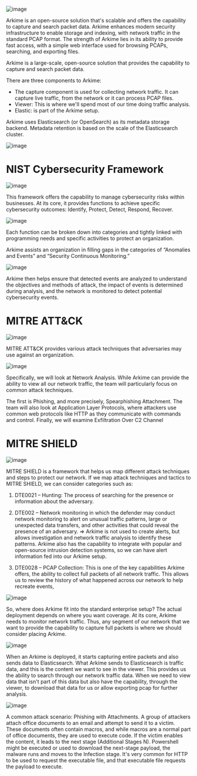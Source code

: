 ![image](https://github.com/nguyendinhkha/Advanced-Computer-Network-Security/assets/82517228/1655b49d-1a42-49cc-85c3-9d41fdf69bd2)


Arkime is an open-source solution that's scalable and offers the capability to capture and search packet data. Arkime enhances modern security infrastructure to enable storage and indexing, with network traffic in the standard PCAP format. The strength of Arkime lies in its ability to provide fast access, with a simple web interface used for browsing PCAPs, searching, and exporting files.

Arkime is a large-scale, open-source solution that provides the capability to capture and search packet data.

There are three components to Arkime:
- The capture component is used for collecting network traffic. It can capture live traffic, from the network or it can process PCAP files.
- Viewer: This is where we'll spend most of our time doing traffic analysis.
- Elastic: is part of the Arkime setup.

Arkime uses Elasticsearch (or OpenSearch) as its metadata storage backend. Metadata retention is based on the scale of the Elasticsearch cluster.

![image](https://github.com/nguyendinhkha/Advanced-Computer-Network-Security/assets/82517228/5ddf9dea-2bb3-4218-b622-69951f6fe8f4)

# NIST Cybersecurity Framework

![image](https://github.com/nguyendinhkha/Advanced-Computer-Network-Security/assets/82517228/f91cd3a8-1d47-4dbe-b5ed-22ecb28afe47)

This framework offers the capability to manage cybersecurity risks within businesses. At its core, it provides functions to achieve specific cybersecurity outcomes: Identify, Protect, Detect, Respond, Recover.

![image](https://github.com/nguyendinhkha/Advanced-Computer-Network-Security/assets/82517228/429304ac-6a86-4f51-9c00-01cebd9d631b)

Each function can be broken down into categories and tightly linked with programming needs and specific activities to protect an organization.

Arkime assists an organization in filling gaps in the categories of “Anomalies and Events” and “Security Continuous Monitoring.”

![image](https://github.com/nguyendinhkha/Advanced-Computer-Network-Security/assets/82517228/ade020a9-2080-4aab-bfb4-983b4055fef3)

Arkime then helps ensure that detected events are analyzed to understand the objectives and methods of attack, the impact of events is determined during analysis, and the network is monitored to detect potential cybersecurity events.

# MITRE ATT&CK

![image](https://github.com/nguyendinhkha/Advanced-Computer-Network-Security/assets/82517228/bc4ee599-788c-4d14-b6cc-d4430691311f)

MITRE ATT&CK provides various attack techniques that adversaries may use against an organization.

![image](https://github.com/nguyendinhkha/Advanced-Computer-Network-Security/assets/82517228/c9c4ef66-545e-40ef-8d31-47f0b7a4432b)

Specifically, we will look at Network Analysis. While Arkime can provide the ability to view all our network traffic, the team will particularly focus on common attack techniques. 

The first is Phishing, and more precisely, Spearphishing Attachment. 
The team will also look at Application Layer Protocols, where attackers use common web protocols like HTTP as they communicate with commands and control. 
Finally, we will examine Exfiltration Over C2 Channel

# MITRE SHIELD 

![image](https://github.com/nguyendinhkha/Advanced-Computer-Network-Security/assets/82517228/5e633856-ebca-4cb9-8021-0455ee01aa5e)

MITRE SHIELD is a framework that helps us map different attack techniques and steps to protect our network. If we map attack techniques and tactics to MITRE SHIELD, we can consider categories such as:

1. DTE0021 – Hunting: The process of searching for the presence or information about the adversary.

2. DTE002 – Network monitoring in which the defender may conduct network monitoring to alert on unusual traffic patterns, large or unexpected data transfers, and other activities that could reveal the presence of an adversary. => Arkime is not used to create alerts, but allows investigation and network traffic analysis to identify these patterns. Arkime also has the capability to integrate with popular and open-source intrusion detection systems, so we can have alert information fed into our Arkime setup.

3. DTE0028 – PCAP Collection: This is one of the key capabilities Arkime offers, the ability to collect full packets of all network traffic. This allows us to review the history of what happened across our network to help recreate events,

![image](https://github.com/nguyendinhkha/Advanced-Computer-Network-Security/assets/82517228/d404fa04-1531-4a27-b4c0-3a5c6caf485f)

So, where does Arkime fit into the standard enterprise setup? The actual deployment depends on where you want coverage. At its core, Arkime needs to monitor network traffic. Thus, any segment of our network that we want to provide the capability to capture full packets is where we should consider placing Arkime.

![image](https://github.com/nguyendinhkha/Advanced-Computer-Network-Security/assets/82517228/e53cd669-dc16-4d1d-9a7f-d44fc82ae73f)

When an Arkime is deployed, it starts capturing entire packets and also sends data to Elasticsearch. What Arkime sends to Elasticsearch is traffic data, and this is the content we want to see in the viewer. This provides us the ability to search through our network traffic data. When we need to view data that isn't part of this data but also have the capability, through the viewer, to download that data for us or allow exporting pcap for further analysis.

![image](https://github.com/nguyendinhkha/Advanced-Computer-Network-Security/assets/82517228/91aac867-3c2c-409f-8a21-025cd0f42991)

A common attack scenario: Phishing with Attachments. A group of attackers attach office documents to an email and attempt to send it to a victim. These documents often contain macros, and while macros are a normal part of office documents, they are used to execute code. If the victim enables the content, it leads to the next stage (Additional Stages N). Powershell might be executed or used to download the next-stage payload, the malware runs and moves to the Infection stage. It's very common for HTTP to be used to request the executable file, and that executable file requests the payload to execute.
